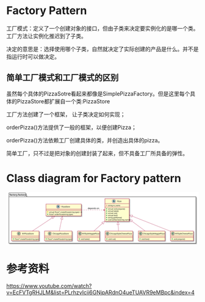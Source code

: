 # Factory Pattern
工厂模式：定义了一个创建对象的接口，但由子类来决定要实例化的是哪一个类。工厂方法让实例化推迟到了子类。

决定的意思是：选择使用哪个子类，自然就决定了实际创建的产品是什么。并不是指运行时可以做决定。

## 简单工厂模式和工厂模式的区别
虽然每个具体的PizzaSotre看起来都像是SimplePizzaFactory。但是这里每个具体的PizzaStore都扩展自一个类:PizzaStore

工厂方法创建了一个框架， 让子类决定如何实现；

orderPizza()方法提供了一般的框架，以便创建Pizza；

orderPizza()方法依赖工厂创建具体的类，并创造出具体的pizza。


简单工厂，只不过是把对象的创建封装了起来，但不具备工厂所具备的弹性。


# Class diagram for Factory pattern
![Alt text](./uml/Factory.svg)

# 参考资料
https://www.youtube.com/watch?v=EcFVTgRHJLM&list=PLrhzvIcii6GNjpARdnO4ueTUAVR9eMBpc&index=4



